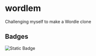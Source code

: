 # wordlem

Challenging myself to make a Wordle clone

## Badges
![Static Badge](https://img.shields.io/badge/project-in_progress-blue)
